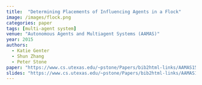 ```yaml
---
title:  "Determining Placements of Influencing Agents in a Flock"
image: /images/flock.png
categories: paper
tags: [multi-agent system]
venue: "Autonomous Agents and Multiagent Systems (AAMAS)"
year: 2015
authors:
  - Katie Genter
  - Shun Zhang
  - Peter Stone
paper: "https://www.cs.utexas.edu/~pstone/Papers/bib2html-links/AAMAS15-katie-flocking.pdf"
slides: "https://www.cs.utexas.edu/~pstone/Papers/bib2html-links/AAMAS15-katie-flocking.slides.pdf"
---
```

